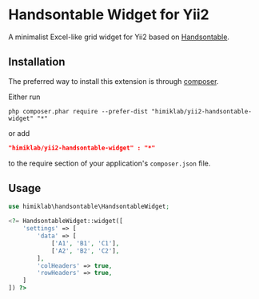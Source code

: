 Handsontable Widget for Yii2
============================
A minimalist Excel-like grid widget for Yii2 based on [Handsontable](https://github.com/handsontable/handsontable).

Installation
------------
The preferred way to install this extension is through [composer](http://getcomposer.org/download/).

Either run

```
php composer.phar require --prefer-dist "himiklab/yii2-handsontable-widget" "*"
```

or add

```json
"himiklab/yii2-handsontable-widget" : "*"
```

to the require section of your application's `composer.json` file.

Usage
-----

```php
use himiklab\handsontable\HandsontableWidget;

<?= HandsontableWidget::widget([
    'settings' => [
        'data' => [
            ['A1', 'B1', 'C1'],
            ['A2', 'B2', 'C2'],
        ],
        'colHeaders' => true,
        'rowHeaders' => true,
    ]
]) ?>
```
